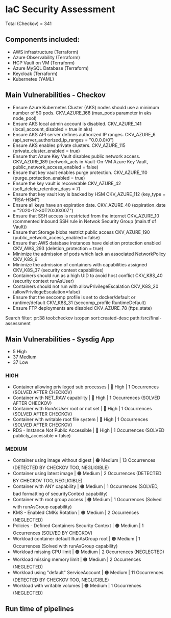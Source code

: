 # IaC Security Assessment
Total (Checkov) = 341

## Components included:
- AWS infrastructure (Terraform)
- Azure Observability (Terraform)
- HCP Vault on VM (Terraform)
- Azure MySQL Database (Terraform)
- Keycloak (Terraform)
- Kubernetes (YAML)

## Main Vulnerabilities - Checkov
- Ensure Azure Kubernetes Cluster (AKS) nodes should use a minimum number of 50 pods.  CKV_AZURE_168 (max_pods parameter in aks node_pool)
- Ensure AKS local admin account is disabled. CKV_AZURE_141 (local_account_disabled = true in aks)
- Ensure AKS API server defines authorized IP ranges. CKV_AZURE_6 (api_server_authorized_ip_ranges = "0.0.0.0/0")
- Ensure AKS enables private clusters. CKV_AZURE_115 (private_cluster_enabled = true)
- Ensure that Azure Key Vault disables public network access. CKV_AZURE_189 (network_acls in Vault-On-VM Azure Key Vault, public_network_access_enabled = false)
- Ensure that key vault enables purge protection. CKV_AZURE_110 (purge_protection_enabled = true)
- Ensure the key vault is recoverable CKV_AZURE_42 (soft_delete_retention_days  = 7)
- Ensure that key vault key is backed by HSM CKV_AZURE_112 (key_type = "RSA-HSM")
- Ensure all keys have an expiration date. CKV_AZURE_40  (expiration_date = "2020-12-30T20:00:00Z")
- Ensure that SSH access is restricted from the internet CKV_AZURE_10 (commented Inbound SSH rule in Netwok Security Group (main.tf of Vault))
- Ensure that Storage blobs restrict public access CKV_AZURE_190 (public_network_access_enabled = false)
- Ensure that AWS database instances have deletion protection enabled CKV_AWS_293 (deletion_protection = true)
- Minimize the admission of pods which lack an associated NetworkPolicy CKV_K8S_6 
- Minimize the admission of containers with capabilities assigned CKV_K8S_37 (security context capabilities)
- Containers should run as a high UID to avoid host conflict CKV_K8S_40 (security context runAsUser)
- Containers should not run with allowPrivilegeEscalation CKV_K8S_20 (allowPrivilegeEscalation=false)
- Ensure that the seccomp profile is set to docker/default or runtime/default CKV_K8S_31 (seccomp_profile RuntimeDefault)
- Ensure FTP deployments are disabled CKV_AZURE_78 (ftps_state)



Search filter: pr:38 tool:checkov is:open sort:created-desc path:/src/final-assessment 



## Main Vulnerabilities - Sysdig App
- 5 High
- 37 Medium
- 37 Low


### HIGH
- Container allowing privileged sub processes | 🔴 High | 1 Occurrences   (SOLVED AFTER CHECKOV)
- Container with NET_RAW capability | 🔴 High | 1 Occurrences           (SOLVED AFTER CHECKOV)
- Container with RunAsUser root or not set | 🔴 High | 1 Occurrences   (SOLVED AFTER CHECKOV)
- Container with writable root file system | 🔴 High | 1 Occurrences   (SOLVED AFTER CHECKOV)
- RDS - Instance Not Public Accessible | 🔴 High | 1 Occurrences        (SOLVED publicly_accessible = false)

### MEDIUM
- Container using image without digest | 🟠 Medium | 13 Occurrences (DETECTED BY CHECKOV TOO, NEGLIGIBLE)
- Container using latest image | 🟠 Medium | 2 Occurrences (DETECTED BY CHECKOV TOO, NEGLIGIBLE)
- Container with ANY capability | 🟠 Medium | 1 Occurrences (SOLVED, bad formatting of securityContext capability)
- Container with root group access | 🟠 Medium | 1 Occurrences (Solved with runAsGroup capability)
- KMS - Enabled CMKs Rotation | 🟠 Medium | 2 Occurrences   (NEGLECTED)
- Policies - Defined Containers Security Context | 🟠 Medium | 1 Occurrences  (SOLVED BY CHECKOV)
- Workload container default RunAsGroup root | 🟠 Medium | 1 Occurrences   (Solved with runAsGroup capability)
- Workload missing CPU limit | 🟠 Medium | 2 Occurrences (NEGLECTED)
- Workload missing memory limit | 🟠 Medium | 2 Occurrences (NEGLECTED)
- Workload using "default" ServiceAccount | 🟠 Medium | 11 Occurrences  (DETECTED BY CHECKOV TOO, NEGLIGIBLE)
- Workload with writable volumes | 🟠 Medium | 1 Occurrences  (NEGLECTED)

## Run time of pipelines